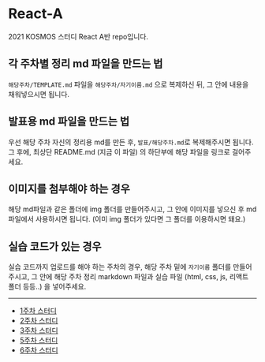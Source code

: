 # React-A

2021 KOSMOS 스터디 React A반 repo입니다.

## 각 주차별 정리 md 파일을 만드는 법

`해당주차/TEMPLATE.md` 파일을 `해당주차/자기이름.md` 으로 복제하신 뒤, 그 안에 내용을 채워넣으시면 됩니다.

## 발표용 md 파일을 만드는 법

우선 해당 주차 자신의 정리용 md를 만든 후, `발표/해당주차.md`로 복제해주시면 됩니다. 그 후에, 최상단 README.md (지금 이 파일) 의 하단부에 해당 파일을 링크로 걸어주세요.

## 이미지를 첨부해야 하는 경우

해당 md파일과 같은 폴더에 img 폴더를 만들어주시고, 그 안에 이미지를 넣으신 후 md 파일에서 사용하시면 됩니다. (이미 img 폴더가 있다면 그 폴더를 이용하시면 돼요.)

## 실습 코드가 있는 경우

실습 코드까지 업로드를 해야 하는 주차의 경우, 해당 주차 밑에 `자기이름` 폴더를 만들어주시고, 그 안에 해당 주차 정리 markdown 파일과 실습 파일 (html, css, js, 리액트 폴더 등등..) 을 넣어주세요.

------

- [1주차 스터디](./발표/1주차.md)
- [2주차 스터디](./발표/2주차.md)
- [3주차 스터디](./발표/3주차.md)
- [5주차 스터디](./발표/5주차.md)
- [6주차 스터디](./발표/6주차.md)
